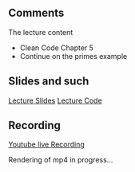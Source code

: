 ## Comments

The lecture content
 * Clean Code Chapter 5
 * Continue on the primes example

## Slides and such
 [Lecture Slides](https://docs.google.com/presentation/d/1QjHvip6UnoBmg1uUWl2qn5mANXCBUGSxUxfSPbHkkoI/edit?usp=sharing)
 [Lecture Code](https://github.com/dntoll/1dv610/tree/master/lectures/examples/l7)

## Recording

[Youtube live Recording](https://youtu.be/veX2nLe_oik)


Rendering of mp4 in progress...
